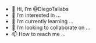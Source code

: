 - 👋 Hi, I’m @DiegoTallabs
- 👀 I’m interested in ...
- 🌱 I’m currently learning ...
- 💞️ I’m looking to collaborate on ...
- 📫 How to reach me ...

<!---
DiegoTallabs/DiegoTallabs is a ✨ special ✨ repository because its `README.md` (this file) appears on your GitHub profile.
You can click the Preview link to take a look at your changes.
--->
